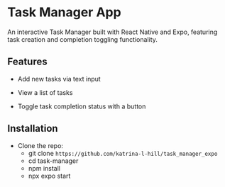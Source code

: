 # Task Manager App

An interactive Task Manager built with React Native and Expo, featuring task creation and completion toggling functionality.

## Features

- Add new tasks via text input

- View a list of tasks

- Toggle task completion status with a button

## Installation
- Clone the repo:
  - git clone `https://github.com/katrina-l-hill/task_manager_expo`
  - cd task-manager
  - npm install
  - npx expo start

